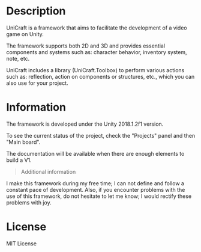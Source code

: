 Description
===========

UniCraft is a framework that aims to facilitate the development of a video game on Unity.

The framework supports both 2D and 3D and provides essential components and systems such as: character behavior, inventory system, note, etc.

UniCraft includes a library (UniCraft.Toolbox) to perform various actions such as: reflection, action on components or structures, etc., which you can also use for your project.

Information
===========

The framework is developed under the Unity 2018.1.2f1 version.

To see the current status of the project, check the "Projects" panel and then "Main board".

The documentation will be available when there are enough elements to build a V1.

> Additional information

I make this framework during my free time; I can not define and follow a constant pace of development. Also, if you encounter problems with the use of this framework, do not hesitate to let me know; I would rectify these problems with joy.

License
=======

MIT License
